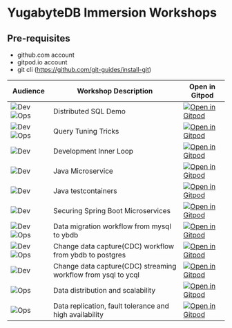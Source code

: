 # YugabyteDB Immersion Workshops

## Pre-requisites
- github.com account
- gitpod.io account
- git cli (https://github.com/git-guides/install-git)



| Audience                           | Workshop Description                                          | Open in Gitpod                                       |
| ---------------------------------- | ------------------------------------------------------------- | ---------------------------------------------------- |
| ![Dev][badge-dev]![Ops][badge-ops] | Distributed SQL Demo                                          | [![Open in Gitpod][logo-gitpod]][branch-dsql]        |
| ![Dev][badge-dev]![Ops][badge-ops] | Query Tuning Tricks                                           | [![Open in Gitpod][logo-gitpod]][branch-qt]          |
| ![Dev][badge-dev]                  | Development Inner Loop                                        | [![Open in Gitpod][logo-gitpod]][branch-iloop]       |
| ![Dev][badge-dev]                  | Java Microservice                                             | [![Open in Gitpod][logo-gitpod]][repo-ms-data]       |
| ![Dev][badge-dev]                  | Java testcontainers                                           | [![Open in Gitpod][logo-gitpod]][repo-boot-data]     |
| ![Dev][badge-dev]                  | Securing Spring Boot Microservices                            | [![Open in Gitpod][logo-gitpod]][repo-sealed-secret] |
| ![Dev][badge-dev]![Ops][badge-ops] | Data migration workflow from mysql to ybdb                    | [![Open in Gitpod][logo-gitpod]][branch-voyager]     |
| ![Dev][badge-dev]![Ops][badge-ops] | Change data capture(CDC) workflow from ybdb to postgres       | [![Open in Gitpod][logo-gitpod]][branch-cdc]         |
| ![Dev][badge-dev]                  | Change data capture(CDC) streaming workflow from ysql to ycql | [![Open in Gitpod][logo-gitpod]][repo-cdc-streams]   |
| ![Ops][badge-ops]                  | Data distribution and scalability                             | [![Open in Gitpod][logo-gitpod]][branch-scale]       |
| ![Ops][badge-ops]                  | Data replication, fault tolerance and high availability       | [![Open in Gitpod][logo-gitpod]][branch-ft]          |


[badge-dev]: https://img.shields.io/badge/dev-orange?style=for-the-badge
[badge-ops]: https://img.shields.io/badge/ops-blue?style=for-the-badge
[branch-cdc]: https://gitpod.io/#https://github.com/yogendra/ybdb-workshop/tree/ws-cdc
[branch-dsql]: https://gitpod.io/#https://github.com/yogendra/ybdb-workshop/tree/ws-dsql
[branch-ft]: https://gitpod.io/#https://github.com/yogendra/ybdb-workshop/tree/ws-ft
[branch-iloop]: https://gitpod.io/#https://github.com/yogendra/ybdb-workshop/tree/ws-iloop
[branch-main]: https://gitpod.io/#https://github.com/yogendra/ybdb-workshop/tree/main
[branch-qt]: https://gitpod.io/#https://github.com/yogendra/ybdb-workshop/tree/ws-qt
[branch-scale]: https://gitpod.io/#https://github.com/yogendra/ybdb-workshop/tree/ws-scale
[branch-voyager]: https://gitpod.io/#https://github.com/yogendra/ybdb-workshop/tree/ws-voyager
[logo-gitpod]: https://gitpod.io/button/open-in-gitpod.svg
[repo-boot-data]:https://gitpod.io/#https://github.com/yogendra/ybdb-workshop-boot-data
[repo-cdc-streams]: https://gitpod.io/#https://github.com/yogendra/ybdb-workshop-cdc-streams
[repo-ms-data]: https://gitpod.io/#https://github.com/yogendra/ybdb-workshop-ms-data
[repo-sealed-secret]: https://gitpod.io/#https://github.com/yogendra/ybdb-workshop-sealed-secrets
